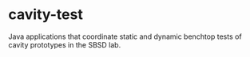# cavity-test
Java applications that coordinate static and dynamic benchtop tests of cavity prototypes in the SBSD lab.
